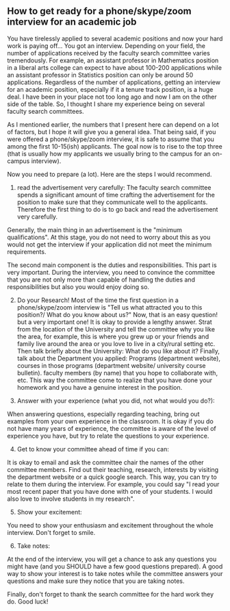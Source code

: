 ## How to get ready for a phone/skype/zoom interview for an academic job


You have tirelessly applied to several academic positions and now your hard work is paying off... You got an interview. Depending on your field, the number of applications received by the faculty search committee varies tremendously. For example, an assistant professor in Mathematics position in a liberal arts college can expect to have about 100-200 applications while an assistant professor in Statistics position can only be around 50 applications. Regardless of the number of applications, getting an interview for an academic position, especially if it a tenure track position, is a huge deal. I have been in your place not too long ago and now I am on the other side of the table. So, I thought I share my experience being on several faculty search committees.  


As I mentioned earlier, the numbers that I present here can depend on a lot of factors, but I hope it will give you a general idea. That being said, if you were offered a phone/skype/zoom interview, it is safe to assume that you among the first 10-15(ish) applicants. The goal now is to rise to the top three (that is usually how my applicants we usually bring to the campus for an on-campus interview). 

Now you need to prepare (a lot). Here are the steps I would recommend.

1) read the advertisement very carefully:
The faculty search committee spends a significant amount of time crafting the advertisement for the position to make sure that they communicate well to the applicants. Therefore the first thing to do is to go back and read the advertisement very carefully. 

Generally, the main thing in an advertisement is the "minimum qualifications". At this stage, you do not need to worry about this as you would not get the interview if your application did not meet the minimum requirements. 

The second main component is the duties and responsibilities. This part is very important. During the interview, you need to convince the committee that you are not only more than capable of handling the duties and responsibilities but also you would enjoy doing so.

2) Do your Research!
Most of the time the first question in a phone/skype/zoom interview is "Tell us what attracted you to this position?/ What do you know about us?" Now, that is an easy question! but a very important one! It is okay to provide a lengthy answer. Strat from the location of the University and tell the committee why you like the area, for example, this is where you grew up or your friends and family live around the area or you love to live in a city/rural setting etc. Then talk briefly about the University: What do you like about it?  Finally, talk about the Department you applied: Programs (department website), courses in those programs  (department website/ university course bulletin). faculty members (by name) that you hope to collaborate with, etc. 
This way the committee come to realize that you have done your homework and you have a genuine interest in the position.

3) Answer with your experience (what you did, not what would you do?):

When answering questions, especially regarding teaching, bring out examples from your own experience in the classroom. It is okay if you do not have many years of experience, the committee is aware of the level of experience you have, but try to relate the questions to your experience.

4) Get to know your committee ahead of time if you can:

It is okay to email and ask the committee chair the names of the other committee members. Find out their teaching, research, interests by visiting the department website or a quick google search. This way, you can try to relate to them during the interview. For example, you could say "I read your most recent paper that you have done with one of your students. I would also love to involve students in my research".

5) Show your excitement:

You need to show your enthusiasm and excitement throughout the whole interview. Don't forget to smile.

6) Take notes:

At the end of the interview, you will get a chance to ask any questions you might have (and you SHOULD have a few good questions prepared). A good way to show your interest is to take notes while the committee answers your questions and make sure they notice that you are taking notes.

Finally, don't forget to thank the search committee for the hard work they do. Good luck!




